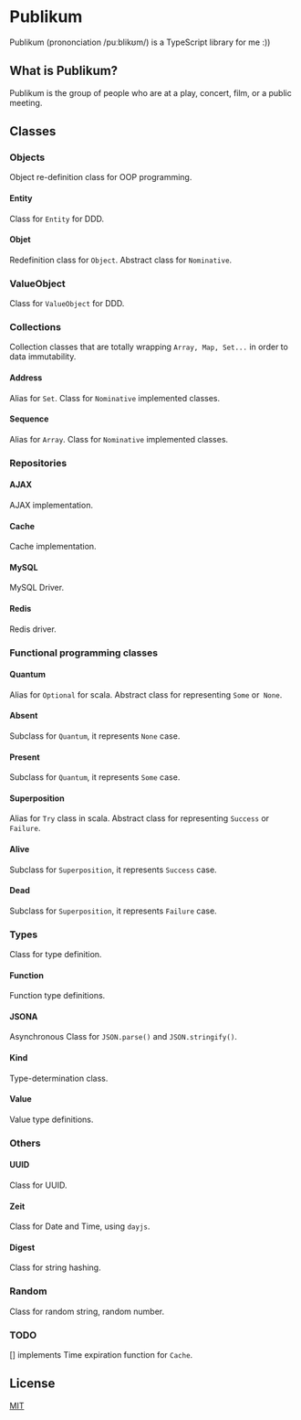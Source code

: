 # Publikum

Publikum (prononciation /puːblikʊm/) is a TypeScript library for me :))

## What is Publikum?

Publikum is the group of people who are at a play, concert, film, or a public meeting.

## Classes

### Objects
Object re-definition class for OOP programming.

#### Entity
Class for `Entity` for DDD.

#### Objet
Redefinition class for `Object`. Abstract class for `Nominative`.

### ValueObject
Class for `ValueObject` for DDD. 


### Collections
Collection classes that are totally wrapping `Array, Map, Set...` in order to data immutability.

#### Address
Alias for `Set`. Class for `Nominative` implemented classes.

#### Sequence
Alias for `Array`. Class for `Nominative` implemented classes.


### Repositories

#### AJAX
AJAX implementation.

#### Cache
Cache implementation.

#### MySQL
MySQL Driver.

#### Redis
Redis driver.


### Functional programming classes

#### Quantum
Alias for `Optional` for scala. Abstract class for representing `Some` or` None`.

#### Absent
Subclass for `Quantum`, it represents `None` case.

#### Present
Subclass for `Quantum`, it represents `Some` case.

#### Superposition
Alias for `Try` class in scala. Abstract class for representing `Success` or `Failure`.

#### Alive
Subclass for `Superposition`, it represents `Success` case.

#### Dead
Subclass for `Superposition`, it represents `Failure` case.
 

### Types
Class for type definition.

#### Function
Function type definitions.

#### JSONA
Asynchronous Class for `JSON.parse()` and `JSON.stringify()`.

#### Kind
Type-determination class.

#### Value
Value type definitions.


### Others

#### UUID
Class for UUID.

#### Zeit
Class for Date and Time, using `dayjs`. 

#### Digest
Class for string hashing.

### Random
Class for random string, random number.


### TODO
[] implements Time expiration function for `Cache`.

## License

[MIT](LICENSE)
